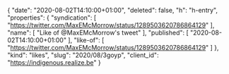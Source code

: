{
  "date": "2020-08-02T14:10:00+01:00",
  "deleted": false,
  "h": "h-entry",
  "properties": {
    "syndication": [
      "https://twitter.com/MaxEMcMorrow/status/1289503620786864129"
    ],
    "name": [
      "Like of @MaxEMcMorrow's tweet"
    ],
    "published": [
      "2020-08-02T14:10:00+01:00"
    ],
    "like-of": [
      "https://twitter.com/MaxEMcMorrow/status/1289503620786864129"
    ]
  },
  "kind": "likes",
  "slug": "2020/08/3goyp",
  "client_id": "https://indigenous.realize.be"
}
